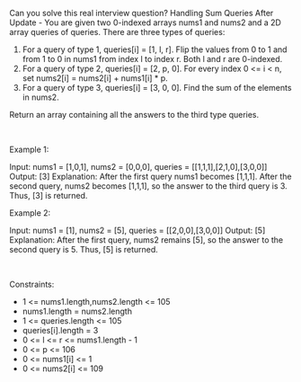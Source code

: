 Can you solve this real interview question? Handling Sum Queries After Update - You are given two 0-indexed arrays nums1 and nums2 and a 2D array queries of queries. There are three types of queries:

 1. For a query of type 1, queries[i] = [1, l, r]. Flip the values from 0 to 1 and from 1 to 0 in nums1 from index l to index r. Both l and r are 0-indexed.
 2. For a query of type 2, queries[i] = [2, p, 0]. For every index 0 <= i < n, set nums2[i] = nums2[i] + nums1[i] * p.
 3. For a query of type 3, queries[i] = [3, 0, 0]. Find the sum of the elements in nums2.

Return an array containing all the answers to the third type queries.

 

Example 1:


Input: nums1 = [1,0,1], nums2 = [0,0,0], queries = [[1,1,1],[2,1,0],[3,0,0]]
Output: [3]
Explanation: After the first query nums1 becomes [1,1,1]. After the second query, nums2 becomes [1,1,1], so the answer to the third query is 3. Thus, [3] is returned.


Example 2:


Input: nums1 = [1], nums2 = [5], queries = [[2,0,0],[3,0,0]]
Output: [5]
Explanation: After the first query, nums2 remains [5], so the answer to the second query is 5. Thus, [5] is returned.


 

Constraints:

 * 1 <= nums1.length,nums2.length <= 105
 * nums1.length = nums2.length
 * 1 <= queries.length <= 105
 * queries[i].length = 3
 * 0 <= l <= r <= nums1.length - 1
 * 0 <= p <= 106
 * 0 <= nums1[i] <= 1
 * 0 <= nums2[i] <= 109